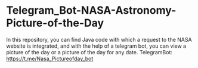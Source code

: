 # Telegram_Bot-NASA-Astronomy-Picture-of-the-Day

In this repository, you can find Java code with which a request to the NASA website is integrated, and with the help of a telegram bot, you can view a picture of the day or a picture of the day for any date.
TelegramBot: https://t.me/Nasa_Pictureofday_bot
